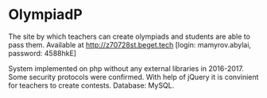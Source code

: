 # OlympiadP
The site by which teachers can create olympiads and students are able to pass them.
Available at http://z70728st.beget.tech 
[login: mamyrov.abylai, password: 4588hkE]

System implemented on php without any external libraries in 2016-2017.
Some security protocols were confirmed.
With help of jQuery it is convinient for teachers to create contests.
Database: MySQL.
